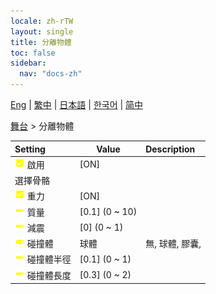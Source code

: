 ```yaml
---
locale: zh-rTW
layout: single
title: 分離物體
toc: false
sidebar:
  nav: "docs-zh"
---
```

[Eng](/dancexr/menu/2025.4/stage/detach_object) | [繁中](/tw/dancexr/menu/2025.4/stage/detach_object) | [日本語](/jp/dancexr/menu/2025.4/stage/detach_object) | [한국어](/kr/dancexr/menu/2025.4/stage/detach_object) | [简中](/zh/dancexr/menu/2025.4/stage/detach_object)

[舞台](../menu#舞台) > 分離物體



| Setting | Value | Description |
| :--- | --- | :--- |
|<nobr> ![check_on icon](/images/icon/ic_check_on.png)  啟用</nobr>| [ON] | 
|<nobr> 選擇骨骼</nobr>|| 
|<nobr> ![check_on icon](/images/icon/ic_check_on.png)  重力</nobr>| [ON] | 
|<nobr> ![slider icon](/images/icon/ic_slider.png)  質量</nobr>| [0.1] (0 ~ 10) | 
|<nobr> ![slider icon](/images/icon/ic_slider.png)  減震</nobr>| [0] (0 ~ 1) | 
|<nobr> ![toggle_on icon](/images/icon/ic_toggle_on.png)  碰撞體</nobr>| 球體 | 無, 球體, 膠囊, 
|<nobr> ![slider icon](/images/icon/ic_slider.png)  碰撞體半徑</nobr>| [0.1] (0 ~ 1) | 
|<nobr> ![slider icon](/images/icon/ic_slider.png)  碰撞體長度</nobr>| [0.3] (0 ~ 2) | 
